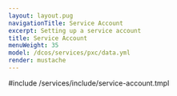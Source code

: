 ```yaml
---
layout: layout.pug
navigationTitle: Service Account
excerpt: Setting up a service account
title: Service Account
menuWeight: 35
model: /dcos/services/pxc/data.yml
render: mustache
---
```


#include /services/include/service-account.tmpl